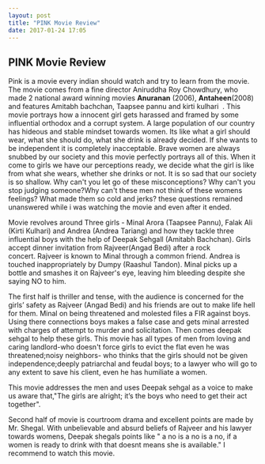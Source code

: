 ```yaml
---
layout: post
title: "PINK Movie Review"
date: 2017-01-24 17:05
---
```

## PINK Movie Review

Pink is a movie every indian should watch and try to learn from the movie. The movie comes from a fine director <span class="_Xbe kno-fv">Aniruddha Roy Chowdhury, who made 2 national award winning movies </span><strong>Anuranan</strong> (2006), <strong>Antaheen</strong>(2008) and features Amitabh bachchan, Taapsee pannu and kirti kulhari  . This movie portrays how a innocent girl gets harassed and framed by some influential orthodox and a corrupt system. A large population of our country has hideous and stable mindset towards women. Its like what a girl should wear, what she should do, what she drink is already decided. If she wants to be independent it is completely inacceptable. Brave women are always snubbed by our society and this movie perfectly portrays all of this. When it come to girls we have our perceptions ready, we decide what the girl is like from what she wears, whether she drinks or not. It is so sad that our society is so shallow. Why can't you let go of these misconceptions? Why can't you stop judging someone?Why can't these men not think of these womens feelings? What made them so cold and jerks? these questions remained unanswered while i was watching the movie and even after it ended.

Movie revolves around Three girls - Minal Arora (Taapsee Pannu), Falak Ali (Kirti Kulhari) and Andrea (Andrea Tariang) and how they tackle three influential boys with the help of Deepak Sehgall (Amitabh Bachchan). Girls accept dinner invitation from Rajveer(Angad Bedi) after a rock concert. Rajveer is known to Minal through a common friend. Andrea is touched inappropriately by Dumpy (Raashul Tandon). Minal picks up a bottle and smashes it on Rajveer's eye, leaving him bleeding despite she saying NO to him.

The first half is thriller and tense, with the audience is concerned for the girls’ safety as Rajveer (Angad Bedi) and his friends are out to make life hell for them. Minal on being threatened and molested files a FIR against boys. Using there connections boys makes a false case and gets minal arrested with charges of attempt to murder and solicitation. Then comes deepak sehgal to help these girls. This movie has all types of men from loving and caring landlord-who doesn't force girls to evict the flat even he was threatened;noisy neighbors- who thinks that the girls should not be given independence;deeply patriarchal and feudal boys; to a lawyer who will go to any extent to save his client, even he has humiliate a women.

This movie addresses the men and uses Deepak sehgal as a voice to make us aware that,"The girls are alright; it’s the boys who need to get their act together".

Second half of movie is courtroom drama and excellent points are made by Mr. Shegal. With unbelievable and absurd beliefs of Rajveer and his lawyer towards womens, Deepak shegals points like " a no is a no is a no, if a women is ready to drink with that doesnt means she is available." I recommend to watch this movie.
